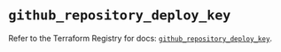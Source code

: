 # `github_repository_deploy_key`

Refer to the Terraform Registry for docs: [`github_repository_deploy_key`](https://registry.terraform.io/providers/integrations/github/6.2.2/docs/resources/repository_deploy_key).
